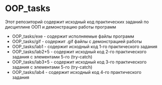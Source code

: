 # OOP_tasks
 Этот репозиторий содержит исходный код практических заданий по дисциплине ООП и демонстрацию работы программ

- OOP_tasks/exe - содержит исполняемые файлы программ
- OOP_tasks/gif - содержит .gif файлы с демонстрацией работы
- OOP_tasks/lab1 - содержит исходный код 1-го практического задания
- OOP_tasks/lab2+5 - содержит исходный код 2-го практического задания с элементами 5-го (try-catch)
- OOP_tasks/lab3+5 - содержит исходный код 3-го практического задания с элементами 5-го (try-catch)
- OOP_tasks/lab4 - содержит исходный код 4-го практического задания
